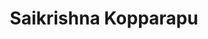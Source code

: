 ---
layout: page
title: Saikrishna Kopparapu
description: IMtech student, Project- KG Embedding
img: 
importance: 6
category: current
redirect: https://in.linkedin.com/in/kopparapu-saikrishna-509b63205
---